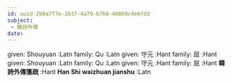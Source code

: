 ```yaml
---
id: uuid-2b0a7f7e-1637-4a79-b760-40869c4e6fd3
subject: 
 - 韓詩外傳
date: 
---
```


given: Shouyuan :Latn
family: Qu :Latn
given: 守元 :Hant
family: 屈 :Hant
given: Shouyuan :Latn
family: Qu :Latn
given: 守元 :Hant
family: 屈 :Hant
**韓詩外傳箋疏** :Hant
**Han Shi waizhuan jianshu** :Latn